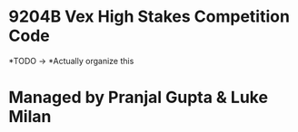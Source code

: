 # 9204B Vex High Stakes Competition Code
*TODO ->
*Actually organize this

# Managed by Pranjal Gupta & Luke Milan
